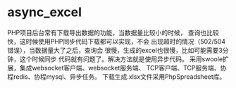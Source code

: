 # async_excel

   PHP项目后台常有下载导出数据的功能，当数据量比较小的时候，
查询也比较快，这时候使用PHP同步代码下载都可以实现，不会
出现超时的情况（502/504错误），当数据量大了之后，查询会
很慢，生成的excel也很慢，比如可能需要3分钟，这个时候同步
代码就有问题了。解决方法就是使用异步代码。
    采用swoole扩展，集成websocket客户端、websocket服务端、
TCP客户端、TCP服务端、协程redis、协程mysql、异步任务。
    下载生成.xlsx文件采用PhpSpreadsheet库。
